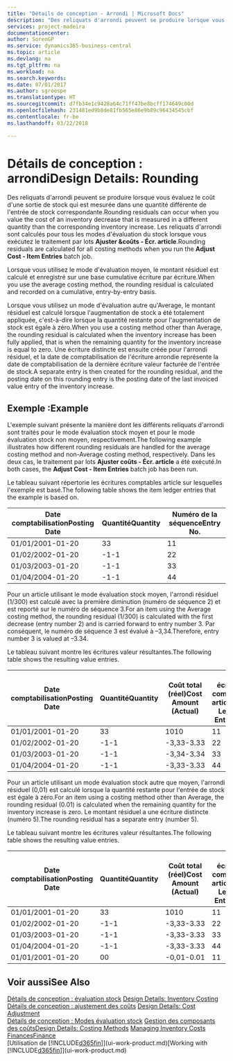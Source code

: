 ```yaml
---
title: "Détails de conception - Arrondi | Microsoft Docs"
description: "Des reliquats d'arrondi peuvent se produire lorsque vous évaluez le coût d'une sortie de stock qui est mesurée dans une quantité différente de l'entrée de stock correspondante. Les reliquats d'arrondi sont calculés pour tous les modes d'évaluation du stock lorsque vous exécutez le traitement par lots **Ajuster &coûts - Écr. article**."
services: project-madeira
documentationcenter: 
author: SorenGP
ms.service: dynamics365-business-central
ms.topic: article
ms.devlang: na
ms.tgt_pltfrm: na
ms.workload: na
ms.search.keywords: 
ms.date: 07/01/2017
ms.author: sgroespe
ms.translationtype: HT
ms.sourcegitcommit: d7fb34e1c9428a64c71ff47be8bcff174649c00d
ms.openlocfilehash: 231481ed9b8de81fb565e86e9b89c96434545cbf
ms.contentlocale: fr-be
ms.lasthandoff: 03/22/2018

---
```

# <a name="design-details-rounding"></a><span data-ttu-id="1a255-104">Détails de conception : arrondi</span><span class="sxs-lookup"><span data-stu-id="1a255-104">Design Details: Rounding</span></span>
<span data-ttu-id="1a255-105">Des reliquats d'arrondi peuvent se produire lorsque vous évaluez le coût d'une sortie de stock qui est mesurée dans une quantité différente de l'entrée de stock correspondante.</span><span class="sxs-lookup"><span data-stu-id="1a255-105">Rounding residuals can occur when you value the cost of an inventory decrease that is measured in a different quantity than the corresponding inventory increase.</span></span> <span data-ttu-id="1a255-106">Les reliquats d'arrondi sont calculés pour tous les modes d'évaluation du stock lorsque vous exécutez le traitement par lots **Ajuster &coûts - Écr. article**.</span><span class="sxs-lookup"><span data-stu-id="1a255-106">Rounding residuals are calculated for all costing methods when you run the **Adjust Cost - Item Entries** batch job.</span></span>  

 <span data-ttu-id="1a255-107">Lorsque vous utilisez le mode d'évaluation moyen, le montant résiduel est calculé et enregistré sur une base cumulative écriture par écriture.</span><span class="sxs-lookup"><span data-stu-id="1a255-107">When you use the average costing method, the rounding residual is calculated and recorded on a cumulative, entry-by-entry basis.</span></span>  

 <span data-ttu-id="1a255-108">Lorsque vous utilisez un mode d'évaluation autre qu'Average, le montant résiduel est calculé lorsque l'augmentation de stock a été totalement appliquée, c'est-à-dire lorsque la quantité restante pour l'augmentation de stock est égale à zéro.</span><span class="sxs-lookup"><span data-stu-id="1a255-108">When you use a costing method other than Average, the rounding residual is calculated when the inventory increase has been fully applied, that is when the remaining quantity for the inventory increase is equal to zero.</span></span> <span data-ttu-id="1a255-109">Une écriture distincte est ensuite créée pour l'arrondi résiduel, et la date de comptabilisation de l'écriture arrondie représente la date de comptabilisation de la dernière écriture valeur facturée de l'entrée de stock.</span><span class="sxs-lookup"><span data-stu-id="1a255-109">A separate entry is then created for the rounding residual, and the posting date on this rounding entry is the posting date of the last invoiced value entry of the inventory increase.</span></span>  

## <a name="example"></a><span data-ttu-id="1a255-110">Exemple :</span><span class="sxs-lookup"><span data-stu-id="1a255-110">Example</span></span>  
 <span data-ttu-id="1a255-111">L'exemple suivant présente la manière dont les différents reliquats d'arrondi sont traités pour le mode évaluation stock moyen et pour le mode évaluation stock non moyen, respectivement.</span><span class="sxs-lookup"><span data-stu-id="1a255-111">The following example illustrates how different rounding residuals are handled for the average costing method and non-Average costing method, respectively.</span></span> <span data-ttu-id="1a255-112">Dans les deux cas, le traitement par lots **Ajuster coûts - Écr. article** a été exécuté.</span><span class="sxs-lookup"><span data-stu-id="1a255-112">In both cases, the **Adjust Cost - Item Entries** batch job has been run.</span></span>  

 <span data-ttu-id="1a255-113">Le tableau suivant répertorie les écritures comptables article sur lesquelles l'exemple est basé.</span><span class="sxs-lookup"><span data-stu-id="1a255-113">The following table shows the item ledger entries that the example is based on.</span></span>  

|<span data-ttu-id="1a255-114">Date comptabilisation</span><span class="sxs-lookup"><span data-stu-id="1a255-114">Posting Date</span></span>|<span data-ttu-id="1a255-115">Quantité</span><span class="sxs-lookup"><span data-stu-id="1a255-115">Quantity</span></span>|<span data-ttu-id="1a255-116">Numéro de la séquence</span><span class="sxs-lookup"><span data-stu-id="1a255-116">Entry No.</span></span>|  
|------------------|--------------|---------------|  
|<span data-ttu-id="1a255-117">01/01/20</span><span class="sxs-lookup"><span data-stu-id="1a255-117">01-01-20</span></span>|<span data-ttu-id="1a255-118">3</span><span class="sxs-lookup"><span data-stu-id="1a255-118">3</span></span>|<span data-ttu-id="1a255-119">1</span><span class="sxs-lookup"><span data-stu-id="1a255-119">1</span></span>|  
|<span data-ttu-id="1a255-120">01/02/20</span><span class="sxs-lookup"><span data-stu-id="1a255-120">02-01-20</span></span>|<span data-ttu-id="1a255-121">-1</span><span class="sxs-lookup"><span data-stu-id="1a255-121">-1</span></span>|<span data-ttu-id="1a255-122">2</span><span class="sxs-lookup"><span data-stu-id="1a255-122">2</span></span>|  
|<span data-ttu-id="1a255-123">01/03/20</span><span class="sxs-lookup"><span data-stu-id="1a255-123">03-01-20</span></span>|<span data-ttu-id="1a255-124">-1</span><span class="sxs-lookup"><span data-stu-id="1a255-124">-1</span></span>|<span data-ttu-id="1a255-125">3</span><span class="sxs-lookup"><span data-stu-id="1a255-125">3</span></span>|  
|<span data-ttu-id="1a255-126">01/04/20</span><span class="sxs-lookup"><span data-stu-id="1a255-126">04-01-20</span></span>|<span data-ttu-id="1a255-127">-1</span><span class="sxs-lookup"><span data-stu-id="1a255-127">-1</span></span>|<span data-ttu-id="1a255-128">4</span><span class="sxs-lookup"><span data-stu-id="1a255-128">4</span></span>|  

 <span data-ttu-id="1a255-129">Pour un article utilisant le mode évaluation stock moyen, l'arrondi résiduel (1/300) est calculé avec la première diminution (numéro de séquence 2) et est reporté sur le numéro de séquence 3.</span><span class="sxs-lookup"><span data-stu-id="1a255-129">For an item using the Average costing method, the rounding residual (1/300) is calculated with the first decrease (entry number 2) and is carried forward to entry number 3.</span></span> <span data-ttu-id="1a255-130">Par conséquent, le numéro de séquence 3 est évalué à –3,34.</span><span class="sxs-lookup"><span data-stu-id="1a255-130">Therefore, entry number 3 is valued at –3.34.</span></span>  

 <span data-ttu-id="1a255-131">Le tableau suivant montre les écritures valeur résultantes.</span><span class="sxs-lookup"><span data-stu-id="1a255-131">The following table shows the resulting value entries.</span></span>  

|<span data-ttu-id="1a255-132">Date comptabilisation</span><span class="sxs-lookup"><span data-stu-id="1a255-132">Posting Date</span></span>|<span data-ttu-id="1a255-133">Quantité</span><span class="sxs-lookup"><span data-stu-id="1a255-133">Quantity</span></span>|<span data-ttu-id="1a255-134">Coût total (réel)</span><span class="sxs-lookup"><span data-stu-id="1a255-134">Cost Amount (Actual)</span></span>|<span data-ttu-id="1a255-135">N° écriture comptable article</span><span class="sxs-lookup"><span data-stu-id="1a255-135">Item Ledger Entry No.</span></span>|<span data-ttu-id="1a255-136">Numéro de la séquence</span><span class="sxs-lookup"><span data-stu-id="1a255-136">Entry No.</span></span>|  
|------------------|--------------|----------------------------|---------------------------|---------------|  
|<span data-ttu-id="1a255-137">01/01/20</span><span class="sxs-lookup"><span data-stu-id="1a255-137">01-01-20</span></span>|<span data-ttu-id="1a255-138">3</span><span class="sxs-lookup"><span data-stu-id="1a255-138">3</span></span>|<span data-ttu-id="1a255-139">10</span><span class="sxs-lookup"><span data-stu-id="1a255-139">10</span></span>|<span data-ttu-id="1a255-140">1</span><span class="sxs-lookup"><span data-stu-id="1a255-140">1</span></span>|<span data-ttu-id="1a255-141">1</span><span class="sxs-lookup"><span data-stu-id="1a255-141">1</span></span>|  
|<span data-ttu-id="1a255-142">01/02/20</span><span class="sxs-lookup"><span data-stu-id="1a255-142">02-01-20</span></span>|<span data-ttu-id="1a255-143">-1</span><span class="sxs-lookup"><span data-stu-id="1a255-143">-1</span></span>|<span data-ttu-id="1a255-144">-3,33</span><span class="sxs-lookup"><span data-stu-id="1a255-144">-3.33</span></span>|<span data-ttu-id="1a255-145">2</span><span class="sxs-lookup"><span data-stu-id="1a255-145">2</span></span>|<span data-ttu-id="1a255-146">2</span><span class="sxs-lookup"><span data-stu-id="1a255-146">2</span></span>|  
|<span data-ttu-id="1a255-147">01/03/20</span><span class="sxs-lookup"><span data-stu-id="1a255-147">03-01-20</span></span>|<span data-ttu-id="1a255-148">-1</span><span class="sxs-lookup"><span data-stu-id="1a255-148">-1</span></span>|<span data-ttu-id="1a255-149">-3,34</span><span class="sxs-lookup"><span data-stu-id="1a255-149">-3.34</span></span>|<span data-ttu-id="1a255-150">3</span><span class="sxs-lookup"><span data-stu-id="1a255-150">3</span></span>|<span data-ttu-id="1a255-151">3</span><span class="sxs-lookup"><span data-stu-id="1a255-151">3</span></span>|  
|<span data-ttu-id="1a255-152">01/04/20</span><span class="sxs-lookup"><span data-stu-id="1a255-152">04-01-20</span></span>|<span data-ttu-id="1a255-153">-1</span><span class="sxs-lookup"><span data-stu-id="1a255-153">-1</span></span>|<span data-ttu-id="1a255-154">-3,33</span><span class="sxs-lookup"><span data-stu-id="1a255-154">-3.33</span></span>|<span data-ttu-id="1a255-155">4</span><span class="sxs-lookup"><span data-stu-id="1a255-155">4</span></span>|<span data-ttu-id="1a255-156">4</span><span class="sxs-lookup"><span data-stu-id="1a255-156">4</span></span>|  

 <span data-ttu-id="1a255-157">Pour un article utilisant un mode évaluation stock autre que moyen, l'arrondi résiduel (0,01) est calculé lorsque la quantité restante pour l'entrée de stock est égale à zéro.</span><span class="sxs-lookup"><span data-stu-id="1a255-157">For an item using a costing method other than Average, the rounding residual (0.01) is calculated when the remaining quantity for the inventory increase is zero.</span></span> <span data-ttu-id="1a255-158">Le montant résiduel a une écriture distincte (numéro 5).</span><span class="sxs-lookup"><span data-stu-id="1a255-158">The rounding residual has a separate entry (number 5).</span></span>  

 <span data-ttu-id="1a255-159">Le tableau suivant montre les écritures valeur résultantes.</span><span class="sxs-lookup"><span data-stu-id="1a255-159">The following table shows the resulting value entries.</span></span>  

|<span data-ttu-id="1a255-160">Date comptabilisation</span><span class="sxs-lookup"><span data-stu-id="1a255-160">Posting Date</span></span>|<span data-ttu-id="1a255-161">Quantité</span><span class="sxs-lookup"><span data-stu-id="1a255-161">Quantity</span></span>|<span data-ttu-id="1a255-162">Coût total (réel)</span><span class="sxs-lookup"><span data-stu-id="1a255-162">Cost Amount (Actual)</span></span>|<span data-ttu-id="1a255-163">N° écriture comptable article</span><span class="sxs-lookup"><span data-stu-id="1a255-163">Item Ledger Entry No.</span></span>|<span data-ttu-id="1a255-164">Numéro de la séquence</span><span class="sxs-lookup"><span data-stu-id="1a255-164">Entry No.</span></span>|  
|------------------|--------------|----------------------------|---------------------------|---------------|  
|<span data-ttu-id="1a255-165">01/01/20</span><span class="sxs-lookup"><span data-stu-id="1a255-165">01-01-20</span></span>|<span data-ttu-id="1a255-166">3</span><span class="sxs-lookup"><span data-stu-id="1a255-166">3</span></span>|<span data-ttu-id="1a255-167">10</span><span class="sxs-lookup"><span data-stu-id="1a255-167">10</span></span>|<span data-ttu-id="1a255-168">1</span><span class="sxs-lookup"><span data-stu-id="1a255-168">1</span></span>|<span data-ttu-id="1a255-169">1</span><span class="sxs-lookup"><span data-stu-id="1a255-169">1</span></span>|  
|<span data-ttu-id="1a255-170">01/02/20</span><span class="sxs-lookup"><span data-stu-id="1a255-170">02-01-20</span></span>|<span data-ttu-id="1a255-171">-1</span><span class="sxs-lookup"><span data-stu-id="1a255-171">-1</span></span>|<span data-ttu-id="1a255-172">-3,33</span><span class="sxs-lookup"><span data-stu-id="1a255-172">-3.33</span></span>|<span data-ttu-id="1a255-173">2</span><span class="sxs-lookup"><span data-stu-id="1a255-173">2</span></span>|<span data-ttu-id="1a255-174">2</span><span class="sxs-lookup"><span data-stu-id="1a255-174">2</span></span>|  
|<span data-ttu-id="1a255-175">01/03/20</span><span class="sxs-lookup"><span data-stu-id="1a255-175">03-01-20</span></span>|<span data-ttu-id="1a255-176">-1</span><span class="sxs-lookup"><span data-stu-id="1a255-176">-1</span></span>|<span data-ttu-id="1a255-177">-3,33</span><span class="sxs-lookup"><span data-stu-id="1a255-177">-3.33</span></span>|<span data-ttu-id="1a255-178">3</span><span class="sxs-lookup"><span data-stu-id="1a255-178">3</span></span>|<span data-ttu-id="1a255-179">3</span><span class="sxs-lookup"><span data-stu-id="1a255-179">3</span></span>|  
|<span data-ttu-id="1a255-180">01/04/20</span><span class="sxs-lookup"><span data-stu-id="1a255-180">04-01-20</span></span>|<span data-ttu-id="1a255-181">-1</span><span class="sxs-lookup"><span data-stu-id="1a255-181">-1</span></span>|<span data-ttu-id="1a255-182">-3,33</span><span class="sxs-lookup"><span data-stu-id="1a255-182">-3.33</span></span>|<span data-ttu-id="1a255-183">4</span><span class="sxs-lookup"><span data-stu-id="1a255-183">4</span></span>|<span data-ttu-id="1a255-184">4</span><span class="sxs-lookup"><span data-stu-id="1a255-184">4</span></span>|  
|<span data-ttu-id="1a255-185">01/01/20</span><span class="sxs-lookup"><span data-stu-id="1a255-185">01-01-20</span></span>|<span data-ttu-id="1a255-186">0</span><span class="sxs-lookup"><span data-stu-id="1a255-186">0</span></span>|<span data-ttu-id="1a255-187">-0,01</span><span class="sxs-lookup"><span data-stu-id="1a255-187">-0.01</span></span>|<span data-ttu-id="1a255-188">1</span><span class="sxs-lookup"><span data-stu-id="1a255-188">1</span></span>|<span data-ttu-id="1a255-189">5</span><span class="sxs-lookup"><span data-stu-id="1a255-189">5</span></span>|  

## <a name="see-also"></a><span data-ttu-id="1a255-190">Voir aussi</span><span class="sxs-lookup"><span data-stu-id="1a255-190">See Also</span></span>  
 <span data-ttu-id="1a255-191">[Détails de conception : évaluation stock](design-details-inventory-costing.md) </span><span class="sxs-lookup"><span data-stu-id="1a255-191">[Design Details: Inventory Costing](design-details-inventory-costing.md) </span></span>  
 <span data-ttu-id="1a255-192">[Détails de conception : ajustement des coûts](design-details-cost-adjustment.md) </span><span class="sxs-lookup"><span data-stu-id="1a255-192">[Design Details: Cost Adjustment](design-details-cost-adjustment.md) </span></span>  
 <span data-ttu-id="1a255-193">[Détails de conception : Modes évaluation stock](design-details-costing-methods.md) [Gestion des composants des coûts](finance-manage-inventory-costs.md)</span><span class="sxs-lookup"><span data-stu-id="1a255-193">[Design Details: Costing Methods](design-details-costing-methods.md) [Managing Inventory Costs](finance-manage-inventory-costs.md)</span></span>  
 [<span data-ttu-id="1a255-194">Finances</span><span class="sxs-lookup"><span data-stu-id="1a255-194">Finance</span></span>](finance.md)  
 <span data-ttu-id="1a255-195">[Utilisation de [!INCLUDE[d365fin](includes/d365fin_md.md)]](ui-work-product.md)</span><span class="sxs-lookup"><span data-stu-id="1a255-195">[Working with [!INCLUDE[d365fin](includes/d365fin_md.md)]](ui-work-product.md)</span></span>

